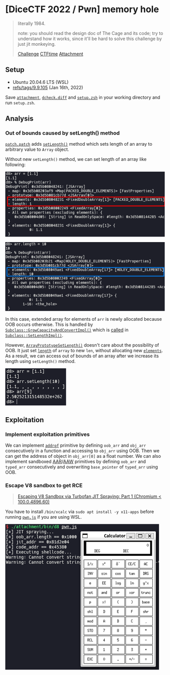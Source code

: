 # [DiceCTF 2022 / Pwn] memory hole

> literally 1984.
>
> note: you should read the design doc of The Cage and its code; try to understand how it works, since it'll be hard to solve this challenge by just jit monkeying.
>
> [Challenge](https://github.com/dicegang/dicectf-2022-challenges/tree/master/pwn/memory-hole) [CTFtime](https://ctftime.org/task/18826) [Attachment](./attachment)

## Setup

- Ubuntu 20.04.6 LTS (WSL)
- [refs/tags/9.9.105](https://chromium.googlesource.com/v8/v8/+/refs/tags/9.9.105) (Jan 16th, 2022)

Save [`attachment`](./attachment), [`dcheck.diff`](./dcheck.diff) and [`setup.zsh`](./setup.zsh) in your working directory and run `setup.zsh`.

## Analysis

### Out of bounds caused by setLength() method

[`patch.patch`](./attachment/bin/patch.patch) adds [`setLength()`](./attachment/bin/patch.patch#L122) method which sets length of an array to arbitrary value to `Array` object.

Without new `setLength()` method, we can set length of an array like following:

![](img/1.png)

![](img/2.png)

In this case, extended array for elements of `arr` is newly allocated because OOB occurs otherwise. This is handled by [`Subclass::GrowCapacityAndConvertImpl()`](https://source.chromium.org/chromium/v8/v8/+/refs/tags/9.9.105:src/objects/elements.cc;l=888) which is [called](https://source.chromium.org/chromium/v8/v8/+/refs/tags/9.9.105:src/objects/elements.cc;l=770) in [`Subclass::SetLengthImpl()`](https://source.chromium.org/chromium/v8/v8/+/refs/tags/9.9.105:src/objects/elements.cc;l=722).

However, [`ArrayPrototypeSetLength()`](./attachment/bin/patch.patch#L44) doesn't care about the possibility of OOB. It just set [`length`](https://source.chromium.org/chromium/v8/v8/+/refs/tags/9.9.105:src/objects/js-array.tq;l=56) of `array` to new `len`, without allocating new [`elements`](https://source.chromium.org/chromium/v8/v8/+/refs/tags/9.9.105:src/objects/js-objects.tq;l=33). As a result, we can access out of bounds of an array after we increase its length using `setLength()` method.

![](img/3.png)

## Exploitation

### Implement exploitation primitives

We can implement [`addrof`](./pwn.js#L68) primitive by defining `oob_arr` and `obj_arr` consecutively in a function and accessing to `obj_arr` using OOB. Then we can get the address of object in `obj_arr[0]` as a float number. We can also implement sandboxed [AAR](./pwn.js#L74)/[AAW](./pwn.js#L80) primitives by defining `oob_arr` and `typed_arr` consecutively and overwriting `base_pointer` of `typed_arr` using OOB.

### Escape V8 sandbox to get RCE

> [Escaping V8 Sandbox via Turbofan JIT Spraying: Part 1 (Chromium < 100.0.4896.60)](https://aaronsjcho.github.io/Escaping-V8-Sandbox-via-Turbofan-JIT-Spraying-Part-1/)

You have to install `/bin/xcalc` via `sudo apt install -y x11-apps` before running [`pwn.js`](./pwn.js) if you are using WSL.

![](img/4.png)

